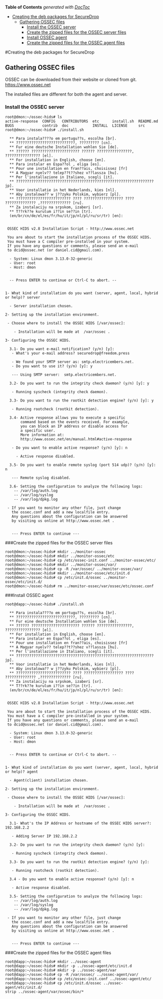 <!-- START doctoc generated TOC please keep comment here to allow auto update -->
<!-- DON'T EDIT THIS SECTION, INSTEAD RE-RUN doctoc TO UPDATE -->
**Table of Contents**  *generated with [DocToc](http://doctoc.herokuapp.com/)*

- [Creating the deb packages for SecureDrop](#creating-the-deb-packages-for-securedrop)
  - [Gathering OSSEC files](#gathering-ossec-files)
    - [Install the OSSEC server](#install-the-ossec-server)
    - [Create the zipped files for the OSSEC server files](#create-the-zipped-files-for-the-ossec-server-files)
    - [Install OSSEC agent](#install-ossec-agent)
    - [Create the zipped files for the OSSEC agent files](#create-the-zipped-files-for-the-ossec-agent-files)

<!-- END doctoc generated TOC please keep comment here to allow auto update -->

#Creating the deb packages for SecureDrop

## Gathering OSSEC files

OSSEC can be downloaded from their website or cloned from git.
https://www.ossec.net

The installed files are different for both the agent and server.

### Install the OSSEC server
```
root@dmon:~/ossec-hids# ls
active-response  CONFIG   CONTRIBUTORS  etc      install.sh  README.md
BUGS             contrib  doc           INSTALL  LICENSE     src
root@dmon:~/ossec-hids# ./install.sh

  ** Para instala????o em portugu??s, escolha [br].
  ** ???????????????????????????, ????????? [cn].
  ** Fur eine deutsche Installation wohlen Sie [de].
  ** ?????? ?????????????????????? ?????? ????????????????, ???????????????? [el].
  ** For installation in English, choose [en].
  ** Para instalar en Espa??ol , eliga [es].
  ** Pour une installation en fran??ais, choisissez [fr]
  ** A Magyar nyelv?? telep??t??shez v??lassza [hu].
  ** Per l'installazione in Italiano, scegli [it].
  ** ???????????????????????????????????????????????????????????????jp].
  ** Voor installatie in het Nederlands, kies [nl].
  ** Aby instalowa?? w j??zyku Polskim, wybierz [pl].
  ** ????????????????????????? ???? ?????????????????? ???? ?????????????? ,?????????????? [ru].
  ** Za instalaciju na srpskom, izaberi [sr].
  ** T??rk??e kurulum i??in se??in [tr].
  (en/br/cn/de/el/es/fr/hu/it/jp/nl/pl/ru/sr/tr) [en]:


 OSSEC HIDS v2.8 Installation Script - http://www.ossec.net

 You are about to start the installation process of the OSSEC HIDS.
 You must have a C compiler pre-installed in your system.
 If you have any questions or comments, please send an e-mail
 to dcid@ossec.net (or daniel.cid@gmail.com).

  - System: Linux dmon 3.13.0-32-generic
  - User: root
  - Host: dmon


  -- Press ENTER to continue or Ctrl-C to abort. --


1- What kind of installation do you want (server, agent, local, hybrid or help)? server

  - Server installation chosen.

2- Setting up the installation environment.

 - Choose where to install the OSSEC HIDS [/var/ossec]:

    - Installation will be made at  /var/ossec .

3- Configuring the OSSEC HIDS.

  3.1- Do you want e-mail notification? (y/n) [y]:
   - What's your e-mail address? securedrop@freedom.press

   - We found your SMTP server as: smtp.electricembers.net.
   - Do you want to use it? (y/n) [y]: y

   --- Using SMTP server:  smtp.electricembers.net.

  3.2- Do you want to run the integrity check daemon? (y/n) [y]: y

   - Running syscheck (integrity check daemon).

  3.3- Do you want to run the rootkit detection engine? (y/n) [y]: y

   - Running rootcheck (rootkit detection).

  3.4- Active response allows you to execute a specific
       command based on the events received. For example,
       you can block an IP address or disable access for
       a specific user.
       More information at:
       http://www.ossec.net/en/manual.html#active-response

   - Do you want to enable active response? (y/n) [y]: n

     - Active response disabled.

  3.5- Do you want to enable remote syslog (port 514 udp)? (y/n) [y]: n

   --- Remote syslog disabled.

  3.6- Setting the configuration to analyze the following logs:
    -- /var/log/auth.log
    -- /var/log/syslog
    -- /var/log/dpkg.log

 - If you want to monitor any other file, just change
   the ossec.conf and add a new localfile entry.
   Any questions about the configuration can be answered
   by visiting us online at http://www.ossec.net .


   --- Press ENTER to continue ---
```

###Create the zipped files for the OSSEC server files

```
root@dmon:~/ossec-hids# mkdir ../monitor-ossec
root@dmon:~/ossec-hids# mkdir ../monitor-ossec/etc
root@dmon:~/ossec-hids# cp /etc/ossec-init.conf ../monitor-ossec/etc/
root@dmon:~/ossec-hids# mkdir ../monitor-ossec/var/
root@dmon:~/ossec-hids# cp -R /var/ossec/ ../monitor-ossec/var/
root@dmon:~/ossec-hids# mkdir ../monitor-ossec/etc/init.d
root@dmon:~/ossec-hids# cp /etc/init.d/ossec ../monitor-ossec/etc/init.d/
root@dmon:~/ossec-hids# rm ../monitor-ossec/var/ossec/etc/ossec.conf
```

###Install OSSEC agent

```
root@dapp:~/ossec-hids# ./install.sh

  ** Para instala????o em portugu??s, escolha [br].
  ** ???????????????????????????, ????????? [cn].
  ** Fur eine deutsche Installation wohlen Sie [de].
  ** ?????? ?????????????????????? ?????? ????????????????, ???????????????? [el].
  ** For installation in English, choose [en].
  ** Para instalar en Espa??ol , eliga [es].
  ** Pour une installation en fran??ais, choisissez [fr]
  ** A Magyar nyelv?? telep??t??shez v??lassza [hu].
  ** Per l'installazione in Italiano, scegli [it].
  ** ???????????????????????????????????????????????????????????????jp].
  ** Voor installatie in het Nederlands, kies [nl].
  ** Aby instalowa?? w j??zyku Polskim, wybierz [pl].
  ** ????????????????????????? ???? ?????????????????? ???? ?????????????? ,?????????????? [ru].
  ** Za instalaciju na srpskom, izaberi [sr].
  ** T??rk??e kurulum i??in se??in [tr].
  (en/br/cn/de/el/es/fr/hu/it/jp/nl/pl/ru/sr/tr) [en]:


 OSSEC HIDS v2.8 Installation Script - http://www.ossec.net

 You are about to start the installation process of the OSSEC HIDS.
 You must have a C compiler pre-installed in your system.
 If you have any questions or comments, please send an e-mail
 to dcid@ossec.net (or daniel.cid@gmail.com).

  - System: Linux dmon 3.13.0-32-generic
  - User: root
  - Host: dmon


  -- Press ENTER to continue or Ctrl-C to abort. --


1- What kind of installation do you want (server, agent, local, hybrid or help)? agent

  - Agent(client) installation chosen.

2- Setting up the installation environment.

 - Choose where to install the OSSEC HIDS [/var/ossec]:

    - Installation will be made at  /var/ossec .

3- Configuring the OSSEC HIDS.

  3.1- What's the IP Address or hostname of the OSSEC HIDS server?: 192.168.2.2

   - Adding Server IP 192.168.2.2

  3.2- Do you want to run the integrity check daemon? (y/n) [y]:

   - Running syscheck (integrity check daemon).

  3.3- Do you want to run the rootkit detection engine? (y/n) [y]:

   - Running rootcheck (rootkit detection).

  3.4 - Do you want to enable active response? (y/n) [y]: n

   - Active response disabled.

  3.5- Setting the configuration to analyze the following logs:
    -- /var/log/auth.log
    -- /var/log/syslog
    -- /var/log/dpkg.log

 - If you want to monitor any other file, just change
   the ossec.conf and add a new localfile entry.
   Any questions about the configuration can be answered
   by visiting us online at http://www.ossec.net .


   --- Press ENTER to continue ---
```

###Create the zipped files for the OSSEC agent files

```
root@dapp:~/ossec-hids# mkdir ../ossec-agent
root@dapp:~/ossec-hids# mkdir -p ../ossec-agent/etc/init.d
root@dapp:~/ossec-hids# mkdir -p ../ossec-agent/var
root@dapp:~/ossec-hids# cp -R /var/ossec/ ../ossec-agent/var/
root@dapp:~/ossec-hids# cp /etc/ossec-init.conf ../ossec-agent/etc/
root@dapp:~/ossec-hids# cp /etc/init.d/ossec ../ossec-agent/etc/init.d/
strip ../ossec-agent/var/ossec/bin/*
```
